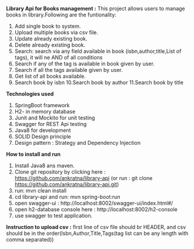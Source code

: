 **Library Api for Books management :** This project allows users to manage books in library.Following are the funtionality:
1. Add single book to system.
2. Upload multiple books via csv file.
3. Update already existing book.
4. Delete already existing book.
5. Search: search via any field available in book (isbn,author,title,List of tags), it will ne AND of all conditions
6. Search if any of the tag is available in book given by user.
7. Search if all the tags available given by user.
8. Get list of all books available.
9. Search book by isbn
10.Search book by author
11.Search book by title

**Technologies used**
1. SpringBoot framework
2. H2- in memory database
3. Junit and Mockito for unit testing
4. Swagger for REST Api testing
5. Java8 for development
6. SOLID Design principle
7. Design pattern : Strategy and Dependency Injection 

**How to install and run**
1. Install Java8 ans maven.
2. Clone git repository by clicking here : https://github.com/ankratna/library-api
  (or run : git clone https://github.com/ankratna/library-api.git)   
3. run: mvn clean install
4. cd library-api and run: mvn spring-boot:run
5. open swagger-ui : http://localhost:8002/swagger-ui/index.html#/
6. open h2-database console here : http://localhost:8002/h2-console
7. use swagger to test application.

**Instruction to upload csv :** first line of csv file should br HEADER, and csv should be in the order(Isbn,Author,Title,Tags(tag list can be any length with comma separated))







